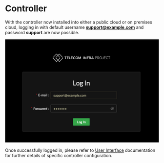 # Controller

With the controller now installed into either a public cloud or on premises cloud, logging in with default username **support@example.com** and password **support** are now possible. 

![Controller Login Page](../.gitbook/assets/screen-shot-2020-11-29-at-4.25.44-pm.png)

Once successfully logged in,  please refer to [User Interface](../user-interface/) documentation for further details of specific controller configuration. 

